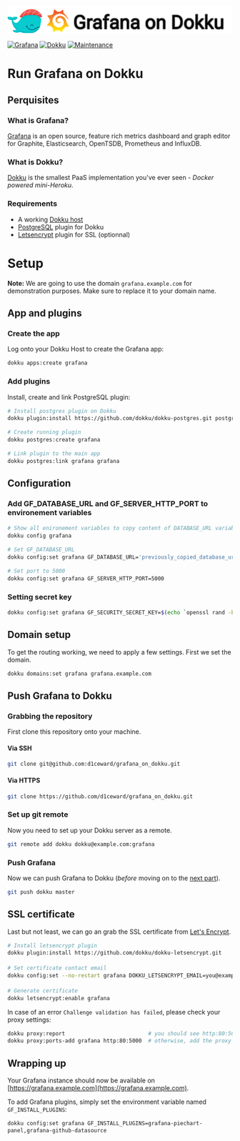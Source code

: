 ![](.github/images/repo_header.png)

[![Grafana](https://img.shields.io/badge/Grafana-9.3.0-blue.svg)](https://github.com/grafana/grafana/releases/tag/v9.3.0)
[![Dokku](https://img.shields.io/badge/Dokku-Repo-blue.svg)](https://github.com/dokku/dokku)
[![Maintenance](https://img.shields.io/badge/Maintained%3F-yes-green.svg)](https://github.com/d1ceward/grafana_on_dokku/graphs/commit-activity)

# Run Grafana on Dokku

## Perquisites

### What is Grafana?

[Grafana](https://grafana.com/) is an open source, feature rich metrics dashboard and graph editor for
Graphite, Elasticsearch, OpenTSDB, Prometheus and InfluxDB.

### What is Dokku?

[Dokku](http://dokku.viewdocs.io/dokku/) is the smallest PaaS implementation
you've ever seen - _Docker powered mini-Heroku_.

### Requirements

* A working [Dokku host](http://dokku.viewdocs.io/dokku/getting-started/installation/)
* [PostgreSQL](https://github.com/dokku/dokku-postgres) plugin for Dokku
* [Letsencrypt](https://github.com/dokku/dokku-letsencrypt) plugin for SSL (optionnal)

# Setup

**Note:** We are going to use the domain `grafana.example.com` for demonstration purposes. Make sure to
replace it to your domain name.

## App and plugins

### Create the app

Log onto your Dokku Host to create the Grafana app:

```bash
dokku apps:create grafana
```

### Add plugins
Install, create and link PostgreSQL plugin:

```bash
# Install postgres plugin on Dokku
dokku plugin:install https://github.com/dokku/dokku-postgres.git postgres
```

```bash
# Create running plugin
dokku postgres:create grafana
```

```bash
# Link plugin to the main app
dokku postgres:link grafana grafana
```

## Configuration

### Add GF_DATABASE_URL and GF_SERVER_HTTP_PORT to environement variables

```bash
# Show all enironement variables to copy content of DATABASE_URL variable
dokku config grafana
```

```bash
# Set GF_DATABASE_URL
dokku config:set grafana GF_DATABASE_URL='previously_copied_database_url'
```

```bash
# Set port to 5000
dokku config:set grafana GF_SERVER_HTTP_PORT=5000
```

### Setting secret key

```bash
dokku config:set grafana GF_SECURITY_SECRET_KEY=$(echo `openssl rand -base64 45` | tr -d \=+ | cut -c 1-32)
```

## Domain setup

To get the routing working, we need to apply a few settings. First we set the domain.

```bash
dokku domains:set grafana grafana.example.com
```

## Push Grafana to Dokku

### Grabbing the repository

First clone this repository onto your machine.

#### Via SSH

```bash
git clone git@github.com:d1ceward/grafana_on_dokku.git
```

#### Via HTTPS

```bash
git clone https://github.com/d1ceward/grafana_on_dokku.git
```

### Set up git remote

Now you need to set up your Dokku server as a remote.

```bash
git remote add dokku dokku@example.com:grafana
```

### Push Grafana

Now we can push Grafana to Dokku (_before_ moving on to the [next part](#domain-and-ssl-certificate)).

```bash
git push dokku master
```

## SSL certificate

Last but not least, we can go an grab the SSL certificate from [Let's Encrypt](https://letsencrypt.org/).

```bash
# Install letsencrypt plugin
dokku plugin:install https://github.com/dokku/dokku-letsencrypt.git

# Set certificate contact email
dokku config:set --no-restart grafana DOKKU_LETSENCRYPT_EMAIL=you@example.com

# Generate certificate
dokku letsencrypt:enable grafana
```

In case of an error `Challenge validation has failed`, please check your proxy settings:

```bash
dokku proxy:report                          # you should see http:80:5000
dokku proxy:ports-add grafana http:80:5000  # otherwise, add the proxy to the port
```

## Wrapping up

Your Grafana instance should now be available on [https://grafana.example.com](https://grafana.example.com).

To add Grafana plugins, simply set the environment variable named `GF_INSTALL_PLUGINS`:

```
dokku config:set grafana GF_INSTALL_PLUGINS=grafana-piechart-panel,grafana-github-datasource
```
